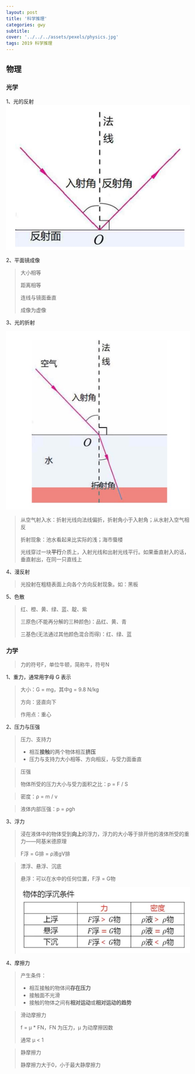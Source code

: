 ```yaml
---
layout: post
title: '科学推理'
categories: gwy
subtitle: 
cover: '../../../assets/pexels/physics.jpg'
tags: 2019 科学推理
---
```

## 物理
### 光学
1、光的反射
![](../../../assets/gwy/科学1.png)

2、平面镜成像
> 大小相等
> 
> 距离相等
> 
> 连线与镜面垂直
> 
> 成像为虚像

3、光的折射
 
![](../../../assets/gwy/科学2.png)

> 从空气射入水：折射光线向法线偏折，折射角小于入射角；从水射入空气相反
> 
> 折射现象：池水看起来比实际的浅；海市蜃楼
> 
> 光线穿过一块**平行**介质上，入射光线和出射光线平行。如果垂直射入的话，垂直射出，在同一只直线上

4、漫反射
> 光投射在粗糙表面上向各个方向反射现象。如：黑板

5、色散
> 红、橙、黄、绿、蓝、靛、紫
> 
> 三原色(不能再分解的三种颜色)：品红、黄、青
> 
> 三基色(无法通过其他颜色混合而得)：红、绿、蓝
 
<!--![](../../../assets/gwy/科学3.png)-->

### 力学
> 力的符号F，单位牛顿，简称牛，符号N

1、重力，通常用字母 G 表示
> 大小：G = mg，其中g = 9.8 N/kg
> 
> 方向：竖直向下
> 
> 作用点：重心

2、压力与压强
> 压力、支持力
> 
> - 相互**接触**的两个物体相互**挤压**
> - 压力与支持力大小相等、方向相反，与受力面垂直

> 压强
> 
> 物体所受的压力大小与受力面积之比：p = F / S 

> 密度：ρ = m / v 

> 液体内部压强：p = ρgh

3、浮力
> 浸在液体中的物体受到**向上**的浮力，浮力的大小等于排开他的液体所受的重力——阿基米德原理
> 
> F浮 = G排 = ρ液gV排

> 漂浮、悬浮、沉底
> 
> 悬浮：可以在水中的任何位置，F浮 = G物
> 
> ![](../../../assets/gwy/科学4.png)

4、摩擦力 
> 产生条件：
> 
> - 相互接触的物体间**存在压力**
> - 接触面不光滑
> - 接触的物体之间有**相对运动**或**相对运动的趋势**

> 滑动摩擦力
> 
> f = μ * FN，FN 为压力，μ 为动摩擦因数
> 
> 通常 μ < 1

> 静摩擦力
> 
> 静摩擦力大于0，小于最大静摩擦力